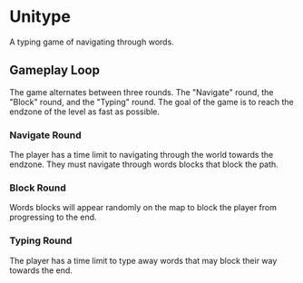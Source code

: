 # Unitype

A typing game of navigating through words.

## Gameplay Loop

The game alternates between three rounds. The "Navigate" round, the "Block" round, and the "Typing" round.
The goal of the game is to reach the endzone of the level as fast as possible.

### Navigate Round

The player has a time limit to navigating through the world towards the endzone. They must navigate through words blocks that block the path.

### Block Round

Words blocks will appear randomly on the map to block the player from progressing to the end.

### Typing Round

The player has a time limit to type away words that may block their way towards the end.

